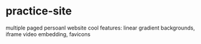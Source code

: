 # practice-site
multiple paged persoanl website
cool features: linear gradient backgrounds, iframe video embedding, favicons
